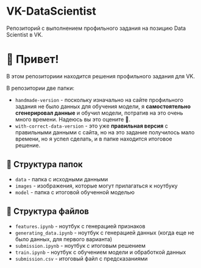 # VK-DataScientist
Репозиторий с выполнением профильного задания на позицию Data Scientist в VK.

# 💙 Привет! 

В этом репозиториии находится решения профильного задания для VK.

В репозитории две папки:
* `handmade-version` - поскольку изначально на сайте профильного задания не было данных для обучения модели, я **самостоятельно сгенерировал данные** и обучил модели, потратив на это очень много времени. Надеюсь вы это оцените 🤗.
* `with-correct-data-version` - это уже **правильная версия** с правильными данными с сайта, но на это задание получилось мало времени, но я успел сделать, и в папке находится итоговое решение.

## 📁 Структура папок
* `data` - папка с исходными данными
* `images` - изображения, которые могут прилагаться к ноутбуку
* `model` - папка с итоговой обученной моделью

## 📄 Структура файлов
* `features.ipynb` - ноутбук с генерацией признаков
* `generating_data.ipynb` - ноутбук с генерацией данных (когда еще не было данных, для первого варианта)
* `submission.ipynb` - ноутбук с итоговым решением
* `train.ipynb` - ноутбук с обучением модели и обработкой данных
* `submission.csv` - итоговый файл с предсказаниями
